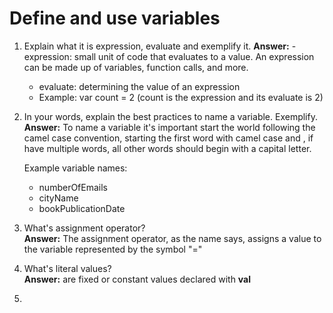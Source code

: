 # Define and use variables

1. Explain what it is expression, evaluate and exemplify it. 
    **Answer:**  - expression:  small unit of code that evaluates to a value. An expression can be made up of variables, function calls, and more.
    - evaluate: determining the value of an expression
    - Example: var count = 2 (count is the expression and its evaluate is 2)

2. In your words, explain the best practices to name a variable. Exemplify.  
    **Answer:**  To name a variable it's important start the world following the camel case convention, starting the first word with camel case and , if have multiple words, all other words should begin with a capital letter.    
        
    Example variable names:
    - numberOfEmails
    - cityName
    - bookPublicationDate


3. What's assignment operator?  
    **Answer:** The assignment operator, as the name says, assigns a value to the variable represented by the symbol "="

4.  What's literal values?  
    **Answer:** are fixed or constant values declared with **val**

5. 

